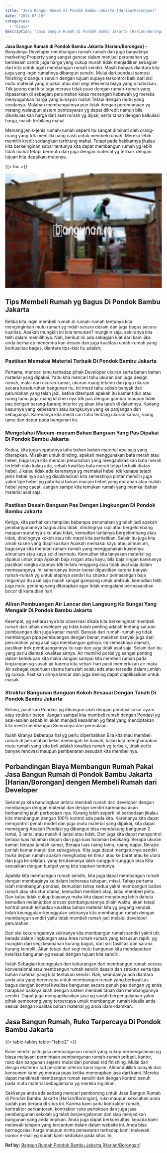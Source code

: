 ```yaml
---
title: "Jasa Bangun Rumah di Pondok Bambu Jakarta [Harian/Borongan]"
date: "2024-07-19"
categories: 
  - "biaya"
description: "Jasa Bangun Rumah di Pondok Bambu Jakarta [Harian/Borongan]. Sekiranya anda ada sedang mencari pemborong untuk Jasa Bangun Rumah di Pondok Bambu Jakarta [Ha..."
---
```


**Jasa Bangun Rumah di Pondok Bambu Jakarta \[Harian/Borongan\]** – Banyaknya Developer membangun rumah-rumah dan juga banyaknya marketing Property yang sangat gencar dalam menjual perumahan yg berdesain cantik juga harga yang cukup murah tidak menjadikan sebagian dari kita untuk ogah membangun rumah sendiri. Masih banyak diantara kita juga yang ingin rumahnya dibangun sendiri. Mulai dari pondasi sampai finishing dibangun sendiri dengan tujuan supaya terkontrol baik dari sisi mutu material yang dipakai atau dari segi efesiensi biaya yang dihabiskan. Tdk jarang dari kita juga merasa tidak puas dengan rumah-rumah yang dipasarkan di sebagian perumahan kelas menengah kebawah yg mereka menyuguhkan harga yang lumayan mahal Tetapi dengan mutu yang seadanya. Malahan membangunnya pun tidak dengan perencanaan yg matang walaupun sistem pembayaran yg dapat dikredit namun bila dikalkulasikan harga dari aset rumah yg dijual, serta tanah dengan kalkulasi harga, masih terbilang mahal.

Memang jenis-jenis rumah-rumah seperti itu sangat diminati oleh orang-orang yang tdk memiliki uang cash untuk membeli rumah. Mereka lebih memilih kredit sedangkan terhitung mahal. Tetapi pada hakikatnya jikalau kita berkeinginan sabar tentunya kita dapat membangun rumah yg lebih tidak mahal tetapi bermutu dan juga dengan material yg terbaik dengan tujuan kita dapatkan mutunya.

{{< toc >}}

![Jasa Bangun Rumah di Pondok Bambu Jakarta [Harian/Borongan]](/images/borong-bangunan-05.png)

## Tips Membeli Rumah yg Bagus Di Pondok Bambu Jakarta

Ketika kita ingin membeli rumah di rumah-rumah tentunya kita menginginkan mutu rumah yg indah secara desain dan juga bagus secara kualitas. Apakah mungkin ini kita temukan? mungkin saja, sekiranya kita teliti dalam memilihnya. Nah, berikut ini ada sebagian kiat dari kami jika anda berharap menerima kan desain dan juga kualitas rumah-rumah yang berkualitas bagus, diantara tips-kiat Itu adalah;

### Pastikan Memakai Material Terbaik Di Pondok Bambu Jakarta

Pertama, mencari tahu terhadap pihak Developer ukuran serta bahan bahan material yang dipakai. Yaitu kita mencari tahu ukuran dan juga design rumah, mulai dari ukuran kamar, ukuran ruang tetamu dan juga ukuran secara keseluruhan bangunan itu. Ini mesti tahu sebab banyak dari perumahan yang telah jadi, ketika ditempati apakah itu kamar tidur atau ruang tamu juga ruang kitchen nya tdk pas dengan gambar maupun tidak pas dengan barang-barang interior yg akan kita taruh di dalamnya. Kadang kasurnya yang kebesaran atau bangkunya yang ke panjangan dan sebagainya. Karenanya kita mesti cari tahu tentang ukuran kamar, ruang tamu dan dapur pada bangunan itu.

### Mengetahui Macam-macam Bahan Banguan Yang Pas Dipakai Di Pondok Bambu Jakarta

Kedua, kita juga sepatutnya tahu bahan bahan material apa saja yang diterapkan. Misalkan untuk dinding, apakah menggunakan bata merah atau hebel, bagusnya kita mencari perumahan yang mengaplikasikan bata merah terlebih dulu kalau ada, sebab kwalitas bata merah tetap terbaik diatas hebel. Jikalau tidak ada karenanya yg memakai hebel tdk kenapa tetapi jenis hebel nya apa yg diaplikasikan kita semestinya pintar memilih juga yakni tipe hebel yg pabrikasi bukan macam hebel yang murahan atau malah hebel yang cacat. Jangan sampe kita temukan rumah yang memkai bahan material asal saja.

### Pastikan Desain Banguan Pas Dengan Lingkungan Di Pondok Bambu Jakarta

Ketiga, kita perhatikan tampilan beberapa perumahan yg telah jadi apakah pembangunannya bagus atau tidak, dindingnya rapi atau bergelombang maupun sudutnya siku atau tidak, kemudian lantainya bergelombang atau tidak, dindingnya kokoh atau tdk mesti kita perhatikan. Selain itu juga kita amati kusen yang diaplikasikan Apakah memakai kayu atau almunium, bagusnya kita mencari rumah-rumah yang menggunakan kusennya almunium atau kayu solid bermutu. Kemudian kita tanyakan material yg dipakai untuk atap Apakah baja ringan atau kayu, bila baja ringan karenanya pastikan rangka atapnya tdk terlalu renggang atau tidak asal saja dalam memasangnya. Ini seharusnya benar-benar dipastikan karena banyak rumah-rumah yg untuk atapnya sendiri itu struktur pemasangan baja ringannya itu asal saja malah sangat gampang untuk ambruk, kemudian teliti juga mutu genteng yang diterapkan agar tidak mengalami permasalahan bocor di kemudian hari.

### Aliran Pembuangan Air Lancar dan Langsung Ke Sungai Yang Mengalir Di Pondok Bambu Jakarta

Keempat, yg seharusnya kita observasi dikala kita berkeinginan membeli rumah dari pihak developer yg tidak kalah penting adalah tentang saluran pembuangan dan juga kamar mandi. Banyak dari rumah-rumah yg tidak membangun pipa pembuangan dengan benar, malahan banyak juga dari perumahan yang asal saja membangun gotnya. Ini semestinya diamati, pastikan trek pembuangannya itu rapi dan juga tidak asal saja. Selain dari itu yang perlu diamati kwalitas airnya. Air memiliki posisi yg sangat penting dalam kehidupan kita maka Jangan sampai kita membeli rumah pada lingkungan yg susah air karena kita sehari-hari pasti memerlukan air maka Air sebagai keperluan utama haruslah selalu ada atau tersedia dalam jumlah yg cukup. Pastikan airnya lancar dan juga bening dapat diaplikasikan untuk masak.

### Struktur Bangunan Banguan Kokoh Sesauai Dengan Tanah Di Pondok Bambu Jakarta

Kelima, pasti kan Pondasi yg dibangun ialah dengan pondasi cakar ayam atau struktur beton. Jangan sampai kita membeli rumah dengan Pondasi yg asal-asalan sebab ini akan menjadi kesalahan yg fatal yang menciptakan kita mesti membangun Semuanya dari permulaan.

Itulah kiranya beberapa hal yg perlu diperhatikan Bila kita mau membeli rumah di perumahan kelas menengah ke bawah, kalau kita mengharapkan mutu rumah yang kita beli adalah kwalitas rumah yg terbaik, tidak perlu banyak renovasi maupun pembenaran sesudah kita membelinya.

## Perbandingan Biaya Membangun Rumah Pakai Jasa Bangun Rumah di Pondok Bambu Jakarta \[Harian/Borongan\] dengen Membeli Rumah dari Developer

Sekiranya kita bandingkan antara membeli rumah dari developer dengan membangun dengan material dan design sendiri karenanya akan berbanding jauh perbedaan nya. Kurang lebih seperti ini perbedaan jikalau kita membangun dengan 100% kontrol ada pada kita. Karenanya kita dapat mengontrol penuh model dan juga mutu material yang dipakai, kita dapat memegang Apakah Pondasi yg dibangun bisa mendukung bangunan 2 lantai, 3 lantai atau malah 4 lantai atau tidak. Dan juga kita dapat mengontrol berapa luas halaman depan dan juga luas halaman belakang. Berapa ukuran kamar, berapa jumlah kamar, Berapa luas ruang tamu, ruang dapur, Berapa jumlah kamar mandi dan sebagainya. Kita juga dapat mengaturnya sendiri muka depan rumah apakah menghadap ke timur atau ke barat atau ke utara dan juga ke selatan. yang terutamanya ialah sungguh-sungguh bisa Kita sesuaikan dengan budget yang kita siapkan tentunya.

Apabila kita membangun rumah sendiri, kita juga dapat membangun rumah dengan membaginya ke dalam beberapa tahapan, misal. Tahap pertama ialah membangun pondasi, kemudian tahap kedua yakni membangun badan rumah atau struktur utama, kemudian memberi atap, lalau memberi pintu. Dan kalau tidak cukup biayanya maka kita dapat menabung lebih dahulu kemudian melanjutkan proses pembangunannya dilain waktu, akan tetapi kontrol penuh terhadap kwalitas bahan material kita yg pegang kendali. Inilah keunggulan-keunggulan sekiranya kita membangun rumah dengan membangun sendiri yaitu tidak membeli rumah jadi melalui developer perumahan.

Dari sisi kekurangannya sekiranya kita membangun rumah sendiri yakni tdk berada dalam lingkungan atau Area rumah-rumah yang tersusun rapih. yg mungkin dari segi keamanan kurang bagus, dari sisi fasilitas dan sarana kurang komplit, Akan tetapi dari segi mutu bangunan kita mendapatkan kwalitas bangunan yg sesuai dengan tujuan kita sendiri.

Itulah Sebagian keunggulan dan kekurangan dari membangun rumah secara konvensional atau membangun rumah sendiri desain dan struktur serta tipe bahan material yang kita tentukan sendiri. Nah, seandainya ada diantara anda ada yang berencana untuk membangun rumah yang berkwalitas bagus dengan kontrol kwalitas bangunan secara penuh pas dengan yg anda harapkan baiknya ialah dengan sistem membeli tanah dan membangunnya sendiri. Dapat juga mengaplikasikan jasa yg sudah berpengalaman yakni pihak pemborong yang terpercaya untuk membangun rumah idealis anda sesuai dengan kualitas bahan material yg anda idam-idamkan.

## Jasa Bangun Rumah, Ruko Terpercaya Di Pondok Bambu Jakarta

{{< table-tables table="table2" >}}

Kami sendiri yaitu jasa pembangunan rumah yang cukup berpengalaman yg biasa melayani permintaan pembangunan rumah-rumah pribadi, kantor, ruko dan bangunan sejenis mulai dari pondasi s/d finishing. Mulai dari design eksterior s/d peralatan interior kami layani. Alhamdulillah banyak dari konsumen kami yg merasa puas ketika menerapkan jasa dari kami. Mereka dapat menikmati membangun rumah sendiri dan dengan kontrol penuh pada mutu material sebagaimana yg mereka inginkan.

Sekiranya anda ada sedang mencari pemborong untuk Jasa Bangun Rumah di Pondok Bambu Jakarta \[Harian/Borongan\], ruko maupun sekolahan anda sudah pas berada di situs ini. Karena kami yaitu kontraktor rumah, kontraktor perkantoran, kontraktor ruko pertokoan dan juga jasa pembangunan sekolah yg telah berpengalaman dan siap menjadikan bangunan yang anda impikan. Anda juga dapat berkonsultasi kepada kami melewati telepon yang tercantum dalam dalam website ini. Anda bisa bernegosiasi harga maupun minta penawaran terhadap kami melewati nomor e-mail yg sudah kami sediakan pada situs ini.

**Ref by:** [Bangun Rumah Pondok Bambu Jakarta [Harian/Borongan]](https://id.wikipedia.org/wiki/Bangun)
